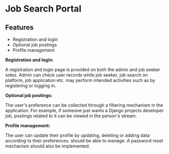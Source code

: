
# Job Search Portal

## Features

- Registration and login
- Optional job postings
- Profile management


__Registration and login:__

A registration and login page is provided on both the admin and job seeker sides.
Admin can check user records while job seeker, job search on platform,
job application etc. may perform intended activities such as by registering
or logging in.

__Optional job postings:__

The user's preference can be collected through a filtering mechanism in the
application. For example, if someone just wants a Django projects developer
job, postings related to it can be viewed in the person's stream.


__Profile management:__

The user can update their profile by updating, deleting or adding data
according to their preferences.
should be able to manage. A password reset mechanism should also be implemented.

